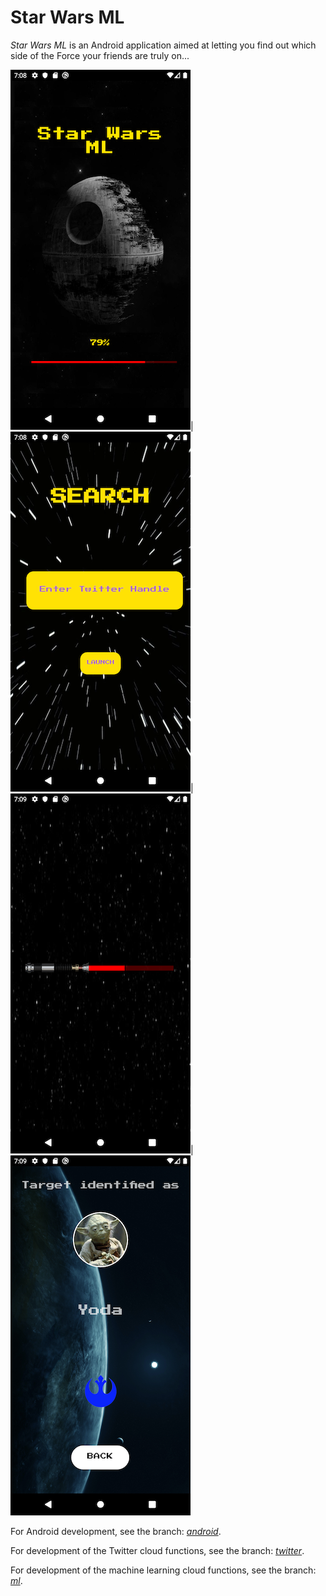 # Star Wars ML
*Star Wars ML* is an Android application aimed at letting you find out which side of the Force your friends are truly on...

![splashscreen](https://github.com/chiefJota/Star-Wars-ML/blob/android/Activity%20images/splashscreen.png)|![searchscreen](https://github.com/chiefJota/Star-Wars-ML/blob/android/Activity%20images/searchscreen.png)|![transitionscreen](https://github.com/chiefJota/Star-Wars-ML/blob/android/Activity%20images/transitionscreen.png)|![resultsscreen](https://github.com/chiefJota/Star-Wars-ML/blob/android/Activity%20images/resultsscreen.png)

For Android development, see the branch: *[android](https://github.com/chiefJota/Star-Wars-ML/tree/android)*.

For development of the Twitter cloud functions, see the branch: *[twitter](https://github.com/chiefJota/Star-Wars-ML/tree/twitter)*.

For development of the machine learning cloud functions, see the branch: *[ml](https://github.com/chiefJota/Star-Wars-ML/tree/ML)*.
